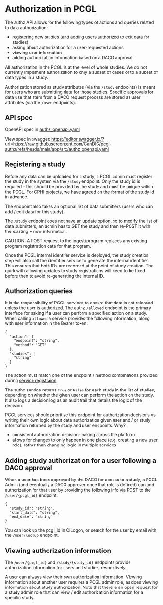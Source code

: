 # Authorization in PCGL 

The authz API allows for the following types of actions and queries related to data authorization:

* registering new studies (and adding users authorized to edit data for studies)
* asking about authorization for a user-requested actions
* viewing user information
* adding authorization information based on a DACO approval

All authorization in the PCGL is at the level of whole studies. We do not currently implement authorization to only a subset of cases or to a subset of data types in a study. 

Authorization stored as study attributes (via the `/study` endpoints) is meant for users who are submitting data for those studies. Specific approvals for data use that stem from a DACO request process are stored as user attributes (via the `/user` endpoints).

## API spec

OpenAPI spec in [authz_openapi.yaml](https://github.com/CanDIG/pcgl-authz/blob/main/app/src/authz_openapi.yaml)

View spec in swagger: https://editor.swagger.io/?url=https://raw.githubusercontent.com/CanDIG/pcgl-authz/refs/heads/main/app/src/authz_openapi.yaml

## Registering a study

Before any data can be uploaded for a study, a PCGL admin must register the study in the system via the `/study` endpoint. Only the study id is required - this should be provided by the study and must be unique within the PCGL. For CPHI projects, we have agreed on the format of the study id in advance. 

The endpoint also takes an optional list of data submitters (users who can add / edit data for this study). 

The `/study` endpoint does not have an update option, so to modify the list of data submitters, an admin has to GET the study and then re-POST it with the existing + new information. 

CAUTION: A POST request to the ingest/program replaces any existing program registration data for that program. 

Once the PCGL internal identifer service is deployed, the study creation step will also call the identifier service to generate the internal identifier. This ensures that both IDs are recorded at the point of study creation. The quirk with allowing updates to study registrations will need to be fixed before then to avoid re-generating the internal ID. 

## Authorization queries

It is the responsibility of PCGL services to ensure that data is not released unless the user is authorized. The authz `/allowed` endpoint is the primary interface for asking if a user can perform a specified action on a study. When calling `allowed` a service provides the following information, along with user information in the Bearer token:

```
{
  "action": {
    "endpoint": "string",
    "method": "GET"
  },
  "studies": [
    "string"
  ]
}
```


The action must match one of the endpoint / method combinations provided during [service registraion](/docs/service-registration.md).

The authx service returns `True` or `False` for each study in the list of studies, depending on whether the given user can perform the action on the study. It also logs a decision log as an audit trail that details the logic of the decision. 

PCGL services should prioritize this endpoint for authorization decisions vs writing their own logic about data authorization given user and / or study information returned by the study and user endpoints. Why?

* consistent authorization decision-making across the platform
* allows for changes to only happen in one place (e.g. creating a new user role), rather than changing logic in multiple services


## Adding study authorization for a user following a DACO approval 

When a user has been approved by the DACO for access to a study, a PCGL Admin (and eventually a DACO approver once that role is defined) can add authorization for that user by providing the following info via POST to the `/user/{pcgl_id}` endpoint. 

```
{
  "study_id": "string",
  "start_date": "string",
  "end_date": "string"
}
```

You can look up the pcgl_id in CILogon, or search for the user by email with the `/user/lookup` endpoint. 


## Viewing authorization information

The `/user/{pcgl_id}` and `/study/{study_id}` endpoints provide authorization information for users and studies, respectively. 

A user can always view their own authorization information. Viewing information about another user requires a PCGL admin role, as does viewing information about study authorization. Note that there is an open request for a study admin role that can view / edit authorization information for a specific study. 


